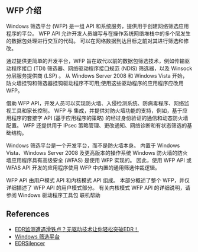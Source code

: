 ## WFP 介绍

Windows 筛选平台 (WFP) 是一组 API 和系统服务，提供用于创建网络筛选应用程序的平台。 WFP API 允许开发人员编写与在操作系统网络堆栈中的多个层发生的数据包处理进行交互的代码。 可以在网络数据到达目标之前对其进行筛选和修改。

通过提供更简单的开发平台，WFP 旨在取代以前的数据包筛选技术，例如传输驱动程序接口 (TDI) 筛选器、网络驱动程序接口规范 (NDIS) 筛选器，以及 Winsock 分层服务提供商 (LSP) 。 从 Windows Server 2008 和 Windows Vista 开始，防火墙挂钩和筛选器挂钩驱动程序不可用;使用这些驱动程序的应用程序应改用 WFP。

借助 WFP API，开发人员可以实现防火墙、入侵检测系统、防病毒程序、网络监视工具和家长控制。 WFP 与 集成，并提供对防火墙功能的支持，例如，基于应用程序的套接字 API (基于应用程序的策略) 的经过身份验证的通信和动态防火墙配置。 WFP 还提供用于 IPsec 策略管理、更改通知、网络诊断和有状态筛选的基础结构。

Windows 筛选平台是一个开发平台，而不是防火墙本身。 内置于 Windows Vista、Windows Server 2008 及更高版本的操作系统 Windows 防火墙的防火墙应用程序具有高级安全 (WFAS) 是使用 WFP 实现的。 因此，使用 WFP API 或 WFAS API 开发的应用程序使用 WFP 中内置的通用筛选仲裁逻辑。

WFP API 由用户模式 API 和内核模式 API 组成。 本部分概述了整个 WFP，并仅详细描述了 WFP API 的用户模式部分。 有关内核模式 WFP API 的详细说明，请参阅 Windows 驱动程序工具包 联机帮助


## References

- [EDR监测遭遇滑铁卢？无驱动技术让你轻松突破EDR！](https://xz.aliyun.com/t/15304?time__1311=GqjxnD2CitK05DK54CqiK0QLP9iKY7DcQoD)
- [Windows 筛选平台](https://learn.microsoft.com/zh-cn/windows/win32/fwp/windows-filtering-platform-start-page)
- [EDRSilencer](https://github.com/netero1010/EDRSilencer)